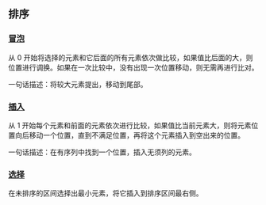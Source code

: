 ## 排序

### [冒泡](./冒泡)

从 0 开始将选择的元素和它后面的所有元素依次做比较，如果值比后面的大，则位置进行调换。如果在一次比较中，没有出现一次位置移动，则无需再进行比对。

一句话描述：将较大元素提出，移动到尾部。

### [插入](./插入)

从 1 开始每个元素和前面的元素依次进行比较，如果值比当前元素大，则将元素位置向后移动一个位置，直到不满足位置，再将这个元素插入到空出来的位置。

一句话描述：在有序列中找到一个位置，插入无须列的元素。

### [选择](./选择)

在未排序的区间选择出最小元素，将它插入到排序区间最右侧。
